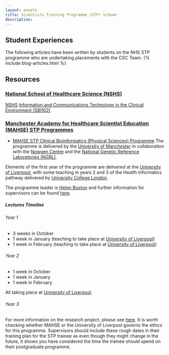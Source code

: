 ```yaml
---
layout: people
title: Scientists Training Programme (STP) Scheme
description:
---
```


## Student Experiences
The following articles have been written by students on the NHS STP programme who are undertaking placements with the CSC Team.
{% include blog-articles.html %}

## Resources
### [National School of Healthcare Science (NSHS)](http://nshcs.hee.nhs.uk/)

[NSHS](http://nshcs.hee.nhs.uk/) [Information and Communications Technology in the Clinical Environment (SBI102)](https://curriculumlibrary.nshcs.org.uk/stp/module/SBI102/)

### [Manchester Academy for Healthcare Scientist Education (MAHSE) STP Programmes](https://mahse.co.uk/our-programmes/postgraduate/)
- [MAHSE STP Clinical Bioinformatics (Physical Sciences) Programme](https://mahse.co.uk/our-programmes/postgraduate/#clinical_bioinformatics)
  The programme is delivered by the [University of Manchester](https://www.manchester.ac.uk/) in collaboration with the [Nowgen Centre](https://research.cmft.nhs.uk/facilities-services/meeting-event-facilities/contact-us) and the [National Genetic Reference Laboratories (NGRL)](http://www.ngrl.org.uk/).

Elements of the first year of the programme are delivered at the [University of Liverpool](https://www.liverpool.ac.uk/), with some teaching in years 2 and 3 of the Health Informatics pathway delivered by [University College London](https://www.ucl.ac.uk/).

The programme leader is [Helen Boston](mailto:hboston@liverpool.ac.uk) and further information for supervisors can be found [here](https://mahse.co.uk/for-supervisors/).

##### Lectures Timeline
###### Year 1
- 3 weeks in October
- 1 week in January (teaching to take place at [University of Liverpool](https://www.liverpool.ac.uk/))
- 1 week in February (teaching to take place at [University of Liverpool](https://www.liverpool.ac.uk/))

###### Year 2
- 1 week in October
- 1 week in January
- 1 week in February

All taking place at [University of Liverpool](https://www.liverpool.ac.uk/).

###### Year 3
For more information on the research project, please see [here](https://mahse.co.uk/research-ethics-2016-17/). It is worth checking whether MAHSE or the University of Liverpool governs the ethics for this programme.
Supervisors should include these rough dates in their training plan for the STP trainee as even though they might change in the future, it shows you have considered the time the trainee should spend on their postgraduate programme.

[//]: # (Mention Sarah Peel, and Sarah Allen & Mark Education training lead Wellbeing support at Trust and KCL Accreditation done by Autumn EOI Nov 2021)
[//]: # (Speak to Fiammetta)